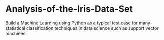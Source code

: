 # Analysis-of-the-Iris-Data-Set
Build a Machine Learning using Python as  a typical test case for many statistical classification techniques in data science such as support vector machines.
